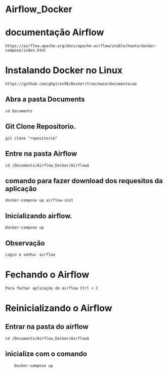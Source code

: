 # Airflow_Docker

# documentação Airflow 

    https://airflow.apache.org/docs/apache-airflow/stable/howto/docker-compose/index.html

# Instalando Docker no Linux

    https://github.com/ghpires98/Docker/tree/main/documentacao

## Abra a pasta Documents

    cd Documents

## Git Clone Repositorio.

    git clone "repositorio"

## Entre na pasta Airflow 

    cd /Documents/Airflow_Docker/Airflow$ 

## comando para fazer download dos requesitos da aplicação

    docker-compose up airflow-init

## Inicializando airflow.

    Docker-compose up

## Observação

    Login e senha: airflow

# Fechando o Airflow

    Para fechar aplicação do airflow Ctrl + C

# Reinicializando o Airflow 

## Entrar na pasta do airflow

    cd /Documents/Airflow_Docker/Airflow$ 

## inicialize com o comando     
    
        Docker-compose up
